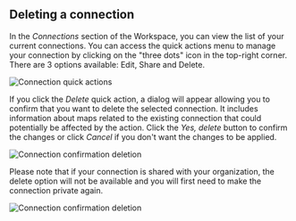 ## Deleting a connection

In the *Connections* section of the Workspace, you can view the list of your current connections. You can access the quick actions menu to manage your connection by clicking on the "three dots" icon in the top-right corner. There are 3 options available: Edit, Share and Delete.

![Connection quick actions](/img/cloud-native-workspace/connections/the_connections_connection_deleting.png)

If you click the *Delete* quick action, a dialog will appear allowing you to confirm that you want to delete the selected connection. It includes information about maps related to the existing connection that could potentially be affected by the action. Click the *Yes, delete* button to confirm the changes or click *Cancel* if you don't want the changes to be applied.

![Connection confirmation deletion](/img/cloud-native-workspace/connections/the_connections_delete_confirmation.png)

Please note that if your connection is shared with your organization, the delete option will not be available and you will first need to make the connection private again. 

![Connection confirmation deletion](/img/cloud-native-workspace/connections/the_connections_delete_connection_no_available.png)


